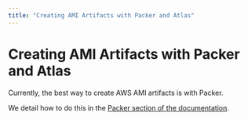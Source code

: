 ```yaml
---
title: "Creating AMI Artifacts with Packer and Atlas"
---
```

# Creating AMI Artifacts with Packer and Atlas

Currently, the best way to create AWS AMI artifacts is with Packer.

We detail how to do this in the [Packer section of the documentation](/help/packer/artifacts/creating-amis).
